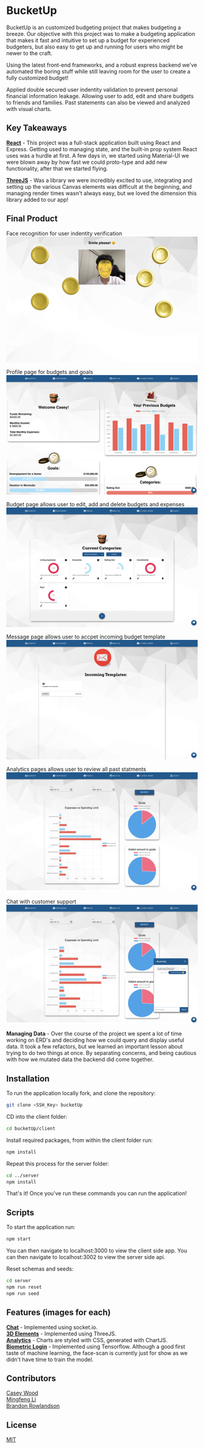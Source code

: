 # BucketUp

BucketUp is an customized budgeting project that makes budgeting a breeze. Our objective with this project was to make a budgeting application that makes it fast and intuitive to set up a budget for experienced budgeters, but also easy to get up and running for users who might be newer to the craft. 

Using the latest front-end frameworks, and a robust express backend we've automated the boring stuff while still leaving room for the user to create a fully customized budget!

Applied double secured user indentity validation to prevent personal financial information leakage. Allowing user to add, edit and share budgets to friends and families. Past statements can also be viewed and analyzed with visual charts.

## Key Takeaways
**[React](https://reactjs.org/)** - This project was a full-stack application built using React and Express. Getting used to managing state, and the built-in prop system React uses was a hurdle at first. A few days in, we started using Material-UI we were blown away by how fast we could proto-type and add new functionality, after that we started flying.

**[ThreeJS](https://threejs.org/)** - Was a library we were incredibly excited to use, integrating and setting up the various Canvas elements was difficult at the beginning, and managing render times wasn't always easy, but we loved the dimension this library added to our app!

## Final Product

Face recognition for user indentity verification
![face_rec](https://github.com/MingfengLi0122/Buckets/blob/master/client/public/image/faceRec.png)

Profile page for budgets and goals
![profile](https://github.com/MingfengLi0122/Buckets/blob/master/client/public/image/profile.png)

Budget page allows user to edit, add and delete budgets and expenses 
![budget](https://github.com/MingfengLi0122/Buckets/blob/master/client/public/image/budget.png)

Message page allows user to accpet incoming budget template
![message](https://github.com/MingfengLi0122/Buckets/blob/master/client/public/image/message.png)

Analytics pages allows user to review all past statments
![analytics](https://github.com/MingfengLi0122/Buckets/blob/master/client/public/image/analytics.png)

Chat with customer support
![onlineChat](https://github.com/MingfengLi0122/Buckets/blob/master/client/public/image/onlinechat.png)

**Managing Data** - Over the course of the project we spent a lot of time working on ERD's and deciding how we could query and display useful data. It took a few refactors, but we learned an important lesson about trying to do two things at once. By separating concerns, and being cautious with how we mutated data the backend did come together.

## Installation

To run the application locally fork, and clone the repository:

```bash
git clone <SSH_Key> bucketUp
```
CD into the client folder:
```bash
cd bucketUp/client
```
Install required packages, from within the client folder run:
```bash
npm install
```
Repeat this process for the server folder:
```bash
cd ../server
npm install
```

That's it! Once you've run these commands you can run the application!

## Scripts

To start the application run:
```bash
npm start
```

You can then navigate to localhost:3000 to view the client side app.
You can then navigate to localhost:3002 to view the server side api.

Reset schemas and seeds:
```bash
cd server
npm run reset
npm run seed
```

## Features (images for each)
**[Chat](https://socket.io/)** - Implemented using socket.io.  
**[3D Elements](https://threejs.org/)** - Implemented using ThreeJS.  
**[Analytics](https://www.chartjs.org/)** - Charts are styled with CSS, generated with ChartJS.  
**[Biometric Login](https://www.tensorflow.org/)** - Implemented using Tensorflow. Although a good first taste of machine learning, the face-scan is currently just for show as we didn't have time to train the model. 

## Contributors
[Casey Wood](http://github.com/CaseyQWood)   
[Mingfeng Li](http://github.com/MingfengLi0122)   
[Brandon Rowlandson](http://github.com/Barndon99)

## License
[MIT](https://choosealicense.com/licenses/mit/) 